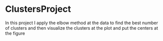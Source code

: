 # ClustersProject
In this project I apply the elbow method at the data to find the best number of clusters and then visualize the clusters at the plot and put the centers at the figure
